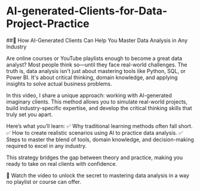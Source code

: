 # AI-generated-Clients-for-Data-Project-Practice

##🚀 How AI-Generated Clients Can Help You Master Data Analysis in Any Industry

Are online courses or YouTube playlists enough to become a great data analyst? Most people think so—until they face real-world challenges. The truth is, data analysis isn't just about mastering tools like Python, SQL, or Power BI. It's about critical thinking, domain knowledge, and applying insights to solve actual business problems.

In this video, I share a unique approach: working with AI-generated imaginary clients. This method allows you to simulate real-world projects, build industry-specific expertise, and develop the critical thinking skills that truly set you apart.

Here’s what you’ll learn:
✅ Why traditional learning methods often fall short.
✅ How to create realistic scenarios using AI to practice data analysis.
✅ Steps to master the blend of tools, domain knowledge, and decision-making required to excel in any industry.

This strategy bridges the gap between theory and practice, making you ready to take on real clients with confidence.

🎥 Watch the video to unlock the secret to mastering data analysis in a way no playlist or course can offer.
